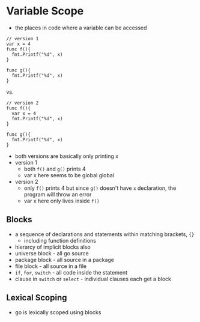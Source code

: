 # Variable Scope

- the places in code where a variable can be accessed

```golang
// version 1
var x = 4
func f(){
  fmt.Printf("%d", x)
}

func g(){
  fmt.Printf("%d", x)
}

```

vs.

```golang
// version 2
func f(){
  var x = 4
  fmt.Printf("%d", x)
}

func g(){
  fmt.Printf("%d", x)
}
```

- both versions are basically only printing x
- version 1
  - both `f()` and `g()` prints 4
  - var x here seems to be global global
- version 2
  - only `f()` prints 4 but since `g()` doesn't have `x` declaration, the program will throw an error
  - var x here only lives inside `f()`

## Blocks

- a sequence of declarations and statements within matching brackets, `{}`
  - including function definitions
- hierarcy of implicit blocks also
- universe block - all go source
- package block - all source in a package
- file block - all source in a file
- `if`, `for`, `switch` - all code inside the statement
- clause in `switch` or `select` - individual clauses each get a block

## Lexical Scoping

- go is lexically scoped using blocks
